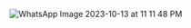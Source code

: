 ![WhatsApp Image 2023-10-13 at 11 11 48 PM](https://github.com/shakilkhansk/Live_Test_10/assets/20550689/c8f2f26b-2a73-4242-8783-897fdf4035b5)

